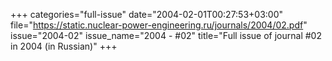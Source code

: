 +++
categories="full-issue"
date="2004-02-01T00:27:53+03:00"
file="https://static.nuclear-power-engineering.ru/journals/2004/02.pdf"
issue="2004-02"
issue_name="2004 - #02"
title="Full issue of journal #02 in 2004 (in Russian)"
+++